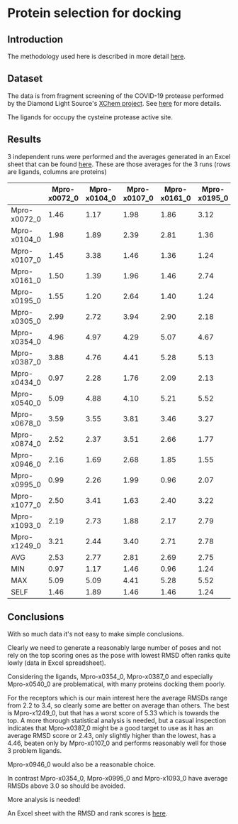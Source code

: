 # Protein selection for docking

## Introduction

The methodology used here is described in more detail [here](../../../nudt7/expts/protein-selection/README.md).

## Dataset

The data is from fragment screening of the COVID-19 protease performed by the Diamond Light Source's 
[XChem project](https://www.diamond.ac.uk/Instruments/Mx/Fragment-Screening.html).
See [here](https://www.diamond.ac.uk/covid-19/for-scientists/Main-protease-structure-and-XChem.html) for more details.

The ligands for occupy the cysteine protease active site.


## Results

3 independent runs were performed and the averages generated in an Excel sheet that can be found [here](rmsds.xlsx).
These are those averages for the 3 runs (rows are ligands, columns are proteins)

|      | Mpro-x0072_0 | Mpro-x0104_0 | Mpro-x0107_0 | Mpro-x0161_0 | Mpro-x0195_0 | Mpro-x0305_0 | Mpro-x0354_0 | Mpro-x0387_0 | Mpro-x0434_0 | Mpro-x0540_0 | Mpro-x0678_0 | Mpro-x0874_0 | Mpro-x0946_0 | Mpro-x0995_0 | Mpro-x1077_0 | Mpro-x1093_0 | Mpro-x1249_0 | AVG
| ---  | ---          | ---          | ---          | ---          | ---          | ---          | ---          | ---          | ---          | ---          | ---          | ---          | ---          | ---          | ---          | ---          | ---          | ---
| Mpro-x0072_0 | 1.46 | 1.17 | 1.98 | 1.86 | 3.12 | 1.12 | 3.50 | 1.64 | 2.25 | 3.14 | 2.83 | 1.26 | 1.35 | 2.27 | 1.77 | 2.21 | 1.22 | 2.01
| Mpro-x0104_0 | 1.98 | 1.89 | 2.39 | 2.81 | 1.36 | 1.96 | 1.83 | 2.42 | 1.81 | 2.35 | 2.18 | 2.11 | 1.51 | 2.51 | 2.50 | 4.54 | 1.39 | 2.21
| Mpro-x0107_0 | 1.45 | 3.38 | 1.46 | 1.36 | 1.24 | 1.71 | 3.12 | 1.86 | 1.63 | 1.67 | 1.40 | 1.38 | 2.82 | 1.64 | 1.36 | 3.67 | 1.59 | 1.93
| Mpro-x0161_0 | 1.50 | 1.39 | 1.96 | 1.46 | 2.74 | 1.42 | 1.55 | 2.22 | 1.57 | 1.55 | 1.49 | 1.86 | 2.94 | 2.15 | 1.56 | 4.59 | 1.49 | 1.97
| Mpro-x0195_0 | 1.55 | 1.20 | 2.64 | 1.40 | 1.24 | 1.68 | 2.22 | 3.38 | 1.63 | 2.05 | 2.13 | 1.29 | 1.16 | 3.73 | 1.87 | 5.72 | 1.67 | 2.15
| Mpro-x0305_0 | 2.99 | 2.72 | 3.94 | 2.90 | 2.18 | 0.95 | 2.06 | 1.31 | 3.15 | 3.25 | 3.24 | 1.28 | 1.77 | 3.42 | 3.07 | 4.33 | 1.11 | 2.57
| Mpro-x0354_0 | 4.96 | 4.97 | 4.29 | 5.07 | 4.67 | 4.08 | 4.55 | 2.91 | 5.16 | 4.37 | 4.18 | 4.01 | 3.98 | 4.75 | 5.04 | 5.39 | 3.42 | 4.46
| Mpro-x0387_0 | 3.88 | 4.76 | 4.41 | 5.28 | 5.13 | 3.73 | 4.88 | 2.08 | 5.08 | 5.18 | 4.24 | 3.26 | 4.08 | 4.74 | 3.91 | 4.40 | 5.33 | 4.38
| Mpro-x0434_0 | 0.97 | 2.28 | 1.76 | 2.09 | 2.13 | 0.92 | 1.50 | 0.74 | 2.21 | 2.06 | 1.97 | 2.34 | 2.15 | 2.79 | 1.35 | 1.70 | 1.16 | 1.77
| Mpro-x0540_0 | 5.09 | 4.88 | 4.10 | 5.21 | 5.52 | 5.28 | 5.14 | 4.46 | 4.79 | 3.91 | 4.47 | 5.21 | 4.92 | 4.84 | 5.23 | 2.99 | 5.00 | 4.77
| Mpro-x0678_0 | 3.59 | 3.55 | 3.81 | 3.46 | 3.27 | 3.28 | 3.39 | 3.32 | 3.31 | 2.34 | 3.12 | 3.00 | 3.51 | 3.66 | 3.98 | 1.85 | 3.35 | 3.28
| Mpro-x0874_0 | 2.52 | 2.37 | 3.51 | 2.66 | 1.77 | 2.51 | 2.76 | 2.56 | 2.57 | 2.70 | 2.40 | 1.86 | 1.73 | 3.23 | 2.92 | 1.78 | 1.99 | 2.46
| Mpro-x0946_0 | 2.16 | 1.69 | 2.68 | 1.85 | 1.55 | 1.98 | 2.30 | 3.30 | 2.28 | 1.99 | 2.72 | 1.88 | 1.40 | 3.12 | 2.19 | 4.40 | 1.77 | 2.31
| Mpro-x0995_0 | 0.99 | 2.26 | 1.99 | 0.96 | 2.07 | 1.00 | 4.04 | 2.00 | 1.21 | 1.05 | 2.01 | 1.10 | 0.86 | 1.87 | 0.90 | 3.05 | 1.04 | 1.67
| Mpro-x1077_0 | 2.50 | 3.41 | 1.63 | 2.40 | 3.22 | 1.74 | 3.51 | 2.41 | 2.38 | 2.39 | 3.26 | 1.72 | 2.52 | 3.03 | 1.54 | 2.45 | 1.82 | 2.47
| Mpro-x1093_0 | 2.19 | 2.73 | 1.88 | 2.17 | 2.79 | 1.77 | 2.06 | 2.30 | 2.41 | 2.50 | 2.05 | 2.43 | 2.43 | 2.08 | 1.68 | 2.49 | 1.41 | 2.20
| Mpro-x1249_0 | 3.21 | 2.44 | 3.40 | 2.71 | 2.78 | 2.57 | 3.24 | 2.47 | 3.25 | 2.97 | 2.53 | 2.38 | 2.60 | 3.64 | 3.31 | 2.20 | 2.64 | 2.84
| AVG | 2.53 | 2.77 | 2.81 | 2.69 | 2.75 | 2.22 | 3.04 | 2.43 | 2.75 | 2.68 | 2.72 | 2.26 | 2.46 | 3.14 | 2.60 | 3.40 | 2.20 | 
| MIN | 0.97 | 1.17 | 1.46 | 0.96 | 1.24 | 0.92 | 1.50 | 0.74 | 1.21 | 1.05 | 1.40 | 1.10 | 0.86 | 1.64 | 0.90 | 1.70 | 1.04 | 
| MAX | 5.09 | 5.09 | 4.41 | 5.28 | 5.52 | 5.28 | 5.14 | 4.46 | 5.16 | 5.18 | 4.47 | 5.21 | 4.92 | 4.84 | 5.23 | 5.72 | 5.33 | 
| SELF | 1.46 | 1.89 | 1.46 | 1.46 | 1.24 | 0.95 | 4.55 | 2.08 | 2.21 | 3.91 | 3.12 | 1.86 | 1.40 | 1.87 | 1.54 | 2.49 | 2.64 | 


## Conclusions

With so much data it's not easy to make simple conclusions.

Clearly we need to generate a reasonably large number of poses and not rely on the top scoring ones as the pose with lowest RMSD often ranks
quite lowly (data in Excel spreadsheet).

Considering the ligands, Mpro-x0354_0, Mpro-x0387_0 and especially Mpro-x0540_0 are problematical, with many proteins docking
them poorly.

For the receptors which is our main interest here the average RMSDs range from 2.2 to 3.4, so clearly some are better on
average than others. The best is Mpro-x1249_0, but that has a worst score of 5.33 which is towards the top.
A more thorough statistical analysis is needed, but a casual inspection indicates that Mpro-x0387_0 might be a good target
to use as it has an average RMSD score or 2.43, only slightly higher than the lowest, has a 4.46, beaten only by Mpro-x0107_0
and performs reasonably well for those 3 problem ligands. 

Mpro-x0946_0 would also be a reasonable choice.

In contrast Mpro-x0354_0, Mpro-x0995_0 and Mpro-x1093_0 have average RMSDs above 3.0 so should be avoided.

More analysis is needed!

An Excel sheet with the RMSD and rank scores is [here](rmsds.xlsx).



